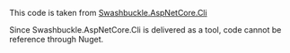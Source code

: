 This code is taken from [Swashbuckle.AspNetCore.Cli](https://github.com/domaindrivendev/Swashbuckle.AspNetCore/tree/master/src/Swashbuckle.AspNetCore.Cli)

Since Swashbuckle.AspNetCore.Cli is delivered as a tool, code cannot be reference through Nuget. 